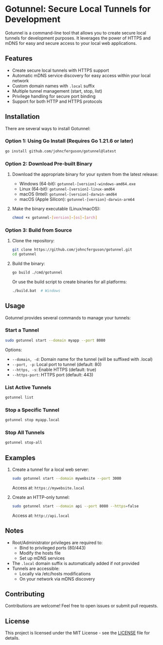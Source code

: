 # Gotunnel: Secure Local Tunnels for Development

Gotunnel is a command-line tool that allows you to create secure local tunnels for development purposes. It leverages the power of HTTPS and mDNS for easy and secure access to your local web applications.

## Features

- Create secure local tunnels with HTTPS support
- Automatic mDNS service discovery for easy access within your local network
- Custom domain names with `.local` suffix
- Multiple tunnel management (start, stop, list)
- Privilege handling for secure port binding
- Support for both HTTP and HTTPS protocols

## Installation

There are several ways to install Gotunnel:

### Option 1: Using Go Install (Requires Go 1.21.6 or later)

```bash
go install github.com/johncferguson/gotunnel@latest
```

### Option 2: Download Pre-built Binary

1. Download the appropriate binary for your system from the latest release:
   - Windows (64-bit): `gotunnel-[version]-windows-amd64.exe`
   - Linux (64-bit): `gotunnel-[version]-linux-amd64`
   - macOS (Intel): `gotunnel-[version]-darwin-amd64`
   - macOS (Apple Silicon): `gotunnel-[version]-darwin-arm64`

2. Make the binary executable (Linux/macOS):
   ```bash
   chmod +x gotunnel-[version]-[os]-[arch]
   ```

### Option 3: Build from Source

1. Clone the repository:
   ```bash
   git clone https://github.com/johncferguson/gotunnel.git
   cd gotunnel
   ```

2. Build the binary:
   ```bash
   go build ./cmd/gotunnel
   ```

   Or use the build script to create binaries for all platforms:
   ```bash
   ./build.bat  # Windows
   ```

## Usage

Gotunnel provides several commands to manage your tunnels:

### Start a Tunnel

```bash
sudo gotunnel start --domain myapp --port 8080
```

Options:
- `--domain, -d`: Domain name for the tunnel (will be suffixed with .local)
- `--port, -p`: Local port to tunnel (default: 80)
- `--https, -s`: Enable HTTPS (default: true)
- `--https-port`: HTTPS port (default: 443)

### List Active Tunnels

```bash
gotunnel list
```

### Stop a Specific Tunnel

```bash
gotunnel stop myapp.local
```

### Stop All Tunnels

```bash
gotunnel stop-all
```

## Examples

1. Create a tunnel for a local web server:
   ```bash
   sudo gotunnel start --domain mywebsite --port 3000
   ```
   Access at: `https://mywebsite.local`

2. Create an HTTP-only tunnel:
   ```bash
   sudo gotunnel start --domain api --port 8080 --https=false
   ```
   Access at: `http://api.local`

## Notes

- Root/Administrator privileges are required to:
  - Bind to privileged ports (80/443)
  - Modify the hosts file
  - Set up mDNS services
- The `.local` domain suffix is automatically added if not provided
- Tunnels are accessible:
  - Locally via /etc/hosts modifications
  - On your network via mDNS discovery

## Contributing

Contributions are welcome! Feel free to open issues or submit pull requests.

## License

This project is licensed under the MIT License - see the [LICENSE](LICENSE) file for details.